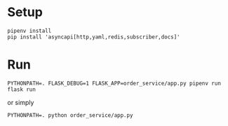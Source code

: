 # Setup
```
pipenv install
pip install 'asyncapi[http,yaml,redis,subscriber,docs]'
```

# Run
```
PYTHONPATH=. FLASK_DEBUG=1 FLASK_APP=order_service/app.py pipenv run flask run

```

or simply 
```
PYTHONPATH=. python order_service/app.py
```
